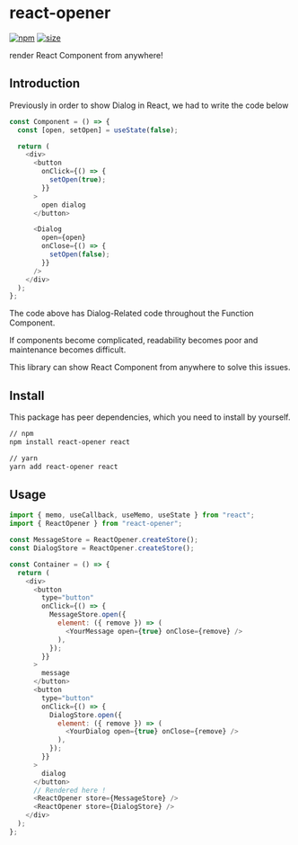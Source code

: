 # react-opener

[![npm](https://img.shields.io/npm/v/react-opener)](https://www.npmjs.com/package/react-opener)
[![size](https://img.shields.io/bundlephobia/minzip/react-opener)](https://bundlephobia.com/result?p=react-opener)

render React Component from anywhere!

## Introduction

Previously in order to show Dialog in React, we had to write the code below

```js
const Component = () => {
  const [open, setOpen] = useState(false);

  return (
    <div>
      <button
        onClick={() => {
          setOpen(true);
        }}
      >
        open dialog
      </button>

      <Dialog
        open={open}
        onClose={() => {
          setOpen(false);
        }}
      />
    </div>
  );
};
```

The code above has Dialog-Related code throughout the Function Component.

If components become complicated, readability becomes poor and maintenance becomes difficult.

This library can show React Component from anywhere to solve this issues.

## Install

This package has peer dependencies, which you need to install by yourself.

```bash
// npm
npm install react-opener react

// yarn
yarn add react-opener react
```

## Usage

```javascript
import { memo, useCallback, useMemo, useState } from "react";
import { ReactOpener } from "react-opener";

const MessageStore = ReactOpener.createStore();
const DialogStore = ReactOpener.createStore();

const Container = () => {
  return (
    <div>
      <button
        type="button"
        onClick={() => {
          MessageStore.open({
            element: ({ remove }) => (
              <YourMessage open={true} onClose={remove} />
            ),
          });
        }}
      >
        message
      </button>
      <button
        type="button"
        onClick={() => {
          DialogStore.open({
            element: ({ remove }) => (
              <YourDialog open={true} onClose={remove} />
            ),
          });
        }}
      >
        dialog
      </button>
      // Rendered here !
      <ReactOpener store={MessageStore} />
      <ReactOpener store={DialogStore} />
    </div>
  );
};
```
